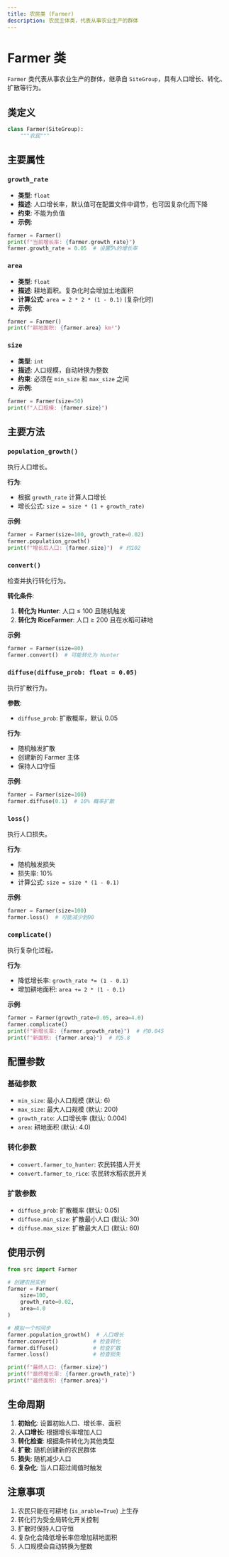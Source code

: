 ```yaml
---
title: 农民类 (Farmer)
description: 农民主体类，代表从事农业生产的群体
---
```


# Farmer 类

`Farmer` 类代表从事农业生产的群体，继承自 `SiteGroup`，具有人口增长、转化、扩散等行为。

## 类定义

```python
class Farmer(SiteGroup):
    """农民"""
```

## 主要属性

### `growth_rate`
- **类型**: `float`
- **描述**: 人口增长率，默认值可在配置文件中调节，也可因复杂化而下降
- **约束**: 不能为负值
- **示例**:
```python
farmer = Farmer()
print(f"当前增长率: {farmer.growth_rate}")
farmer.growth_rate = 0.05  # 设置5%的增长率
```

### `area`
- **类型**: `float`
- **描述**: 耕地面积。复杂化时会增加土地面积
- **计算公式**: `area = 2 * 2 * (1 - 0.1)` (复杂化时)
- **示例**:
```python
farmer = Farmer()
print(f"耕地面积: {farmer.area} km²")
```

### `size`
- **类型**: `int`
- **描述**: 人口规模，自动转换为整数
- **约束**: 必须在 `min_size` 和 `max_size` 之间
- **示例**:
```python
farmer = Farmer(size=50)
print(f"人口规模: {farmer.size}")
```

## 主要方法

### `population_growth()`
执行人口增长。

**行为**:
- 根据 `growth_rate` 计算人口增长
- 增长公式: `size = size * (1 + growth_rate)`

**示例**:
```python
farmer = Farmer(size=100, growth_rate=0.02)
farmer.population_growth()
print(f"增长后人口: {farmer.size}")  # 约102
```

### `convert()`
检查并执行转化行为。

**转化条件**:
1. **转化为 Hunter**: 人口 ≤ 100 且随机触发
2. **转化为 RiceFarmer**: 人口 ≥ 200 且在水稻可耕地

**示例**:
```python
farmer = Farmer(size=80)
farmer.convert()  # 可能转化为 Hunter
```

### `diffuse(diffuse_prob: float = 0.05)`
执行扩散行为。

**参数**:
- `diffuse_prob`: 扩散概率，默认 0.05

**行为**:
- 随机触发扩散
- 创建新的 Farmer 主体
- 保持人口守恒

**示例**:
```python
farmer = Farmer(size=100)
farmer.diffuse(0.1)  # 10% 概率扩散
```

### `loss()`
执行人口损失。

**行为**:
- 随机触发损失
- 损失率: 10%
- 计算公式: `size = size * (1 - 0.1)`

**示例**:
```python
farmer = Farmer(size=100)
farmer.loss()  # 可能减少到90
```

### `complicate()`
执行复杂化过程。

**行为**:
- 降低增长率: `growth_rate *= (1 - 0.1)`
- 增加耕地面积: `area += 2 * (1 - 0.1)`

**示例**:
```python
farmer = Farmer(growth_rate=0.05, area=4.0)
farmer.complicate()
print(f"新增长率: {farmer.growth_rate}")  # 约0.045
print(f"新面积: {farmer.area}")  # 约5.8
```

## 配置参数

### 基础参数
- `min_size`: 最小人口规模 (默认: 6)
- `max_size`: 最大人口规模 (默认: 200)
- `growth_rate`: 人口增长率 (默认: 0.004)
- `area`: 耕地面积 (默认: 4.0)

### 转化参数
- `convert.farmer_to_hunter`: 农民转猎人开关
- `convert.farmer_to_rice`: 农民转水稻农民开关

### 扩散参数
- `diffuse_prob`: 扩散概率 (默认: 0.05)
- `diffuse.min_size`: 扩散最小人口 (默认: 30)
- `diffuse.max_size`: 扩散最大人口 (默认: 60)

## 使用示例

```python
from src import Farmer

# 创建农民实例
farmer = Farmer(
    size=100,
    growth_rate=0.02,
    area=4.0
)

# 模拟一个时间步
farmer.population_growth()  # 人口增长
farmer.convert()           # 检查转化
farmer.diffuse()           # 检查扩散
farmer.loss()              # 检查损失

print(f"最终人口: {farmer.size}")
print(f"最终增长率: {farmer.growth_rate}")
print(f"最终面积: {farmer.area}")
```

## 生命周期

1. **初始化**: 设置初始人口、增长率、面积
2. **人口增长**: 根据增长率增加人口
3. **转化检查**: 根据条件转化为其他类型
4. **扩散**: 随机创建新的农民群体
5. **损失**: 随机减少人口
6. **复杂化**: 当人口超过阈值时触发

## 注意事项

1. 农民只能在可耕地 (`is_arable=True`) 上生存
2. 转化行为受全局转化开关控制
3. 扩散时保持人口守恒
4. 复杂化会降低增长率但增加耕地面积
5. 人口规模会自动转换为整数